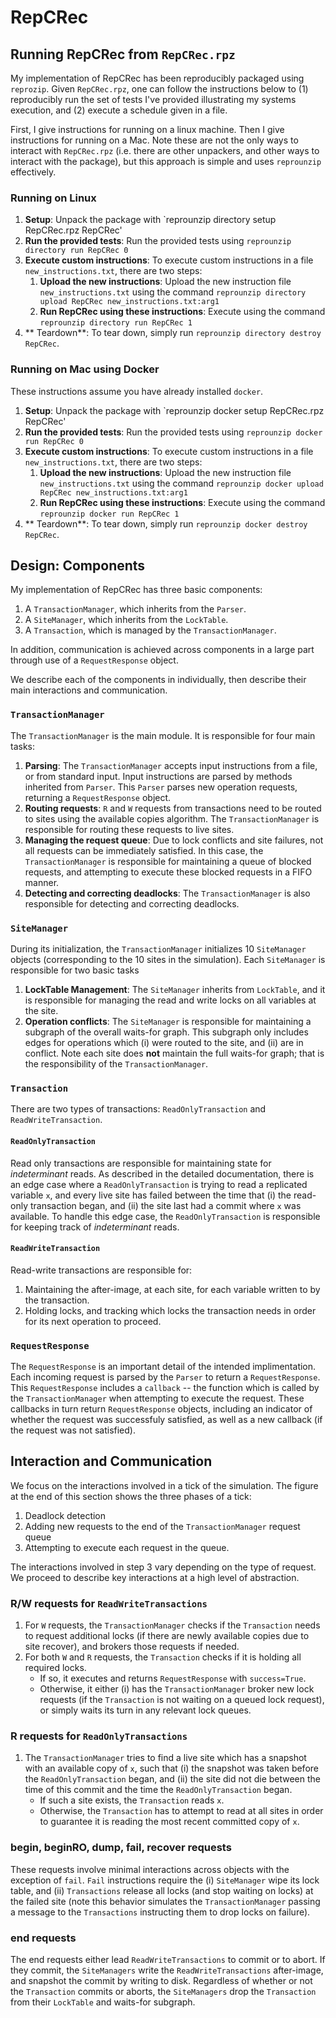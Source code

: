 # RepCRec

## Running RepCRec from `RepCRec.rpz`

My implementation of RepCRec has been reproducibly packaged using
`reprozip`. Given `RepCRec.rpz`, one can follow the instructions
below to (1) reproducibly run the set of tests I've provided illustrating
my systems execution, and (2) execute a schedule given in a file.

First, I give instructions for running on a linux machine. Then
I give instructions for running on a Mac. Note these are not the only
ways to interact with `RepCRec.rpz` (i.e. there are other unpackers,
and other ways to interact with the package), but this approach
is simple and uses `reprounzip` effectively.

### Running on Linux

1. **Setup**: Unpack the package with `reprounzip directory setup RepCRec.rpz RepCRec'
2. **Run the provided tests**: Run the provided tests using `reprounzip directory run RepCRec 0`
3. **Execute custom instructions**: To execute custom instructions in a file `new_instructions.txt`,
there are two steps:
    1. **Upload the new instructions**: Upload the new instruction file `new_instructions.txt` using
       the command `reprounzip directory upload RepCRec new_instructions.txt:arg1`
    2. **Run RepCRec using these instructions**: Execute using the command `reprounzip directory run RepCRec 1`
4. ** Teardown**: To tear down, simply run `reprounzip directory destroy RepCRec`.

### Running on Mac using Docker

These instructions assume you have already installed `docker`. 

1. **Setup**: Unpack the package with `reprounzip docker setup RepCRec.rpz RepCRec'
2. **Run the provided tests**: Run the provided tests using `reprounzip docker run RepCRec 0`
3. **Execute custom instructions**: To execute custom instructions in a file `new_instructions.txt`,
there are two steps:
    1. **Upload the new instructions**: Upload the new instruction file `new_instructions.txt` using
       the command `reprounzip docker upload RepCRec new_instructions.txt:arg1`
    2. **Run RepCRec using these instructions**: Execute using the command `reprounzip docker run RepCRec 1`
4. ** Teardown**: To tear down, simply run `reprounzip docker destroy RepCRec`.

## Design: Components

My implementation of RepCRec has three basic components:
1. A `TransactionManager`, which inherits from the `Parser`.
2. A `SiteManager`, which inherits from the `LockTable`.
3. A `Transaction`, which is managed by the `TransactionManager`.

In addition, communication is achieved across components in a large part through
use of a `RequestResponse` object.

We describe each of the components in individually, then describe their
main interactions and communication.

### `TransactionManager`

The `TransactionManager` is the main module. It is responsible for four main tasks:

1. **Parsing**: The `TransactionManager` accepts input instructions from a 
file, or from standard input. Input instructions
are parsed by methods inherited from `Parser`. This `Parser` parses new
operation requests, returning a `RequestResponse` object.
2. **Routing requests**: `R` and `W` requests from transactions need to 
be routed to sites using the available copies algorithm. The
`TransactionManager` is responsible for routing these requests to live sites.
3. **Managing the request queue**: Due to lock conflicts and site failures,
not all requests can be immediately satisfied. In this case, the
`TransactionManager` is responsible for maintaining a queue of blocked
requests, and attempting to execute these blocked requests in a FIFO manner.
4. **Detecting and correcting deadlocks**: The `TransactionManager` is also
responsible for detecting and correcting deadlocks.

### `SiteManager`

During its initialization, the `TransactionManager` initializes 10 `SiteManager`
objects (corresponding to the 10 sites in the simulation). Each `SiteManager`
is responsible for two basic tasks

1. **LockTable Management**: The `SiteManager` inherits from `LockTable`, and it
is responsible for managing the read and write locks on all variables at the site.
2. **Operation conflicts**:  The `SiteManager` is responsible for maintaining
a subgraph of the overall waits-for graph. This subgraph only includes edges
for operations which (i) were routed to the site, and (ii) are in conflict. Note
each site does **not** maintain the full waits-for graph; that is the responsibility
of the `TransactionManager`.

### `Transaction`

There are two types of transactions: `ReadOnlyTransaction` and `ReadWriteTransaction`.

#### `ReadOnlyTransaction`

Read only transactions are responsible for maintaining state for _indeterminant_
reads. As described in the detailed documentation, there is an edge case where a
`ReadOnlyTransaction` is trying to read a replicated variable `x`, and every live
site has failed between the time that (i) the read-only transaction began, and
(ii) the site last had a commit where `x` was available. To handle this edge case,
the `ReadOnlyTransaction` is responsible for keeping track of _indeterminant_ reads.

#### `ReadWriteTransaction`

Read-write transactions are responsible for:

1. Maintaining the after-image, at each site, for each variable written to by
the transaction.
2. Holding locks, and tracking which locks the transaction needs in order for
its next operation to proceed.

### `RequestResponse`

The `RequestResponse` is an important detail of the intended implimentation. Each
incoming request is parsed by the `Parser` to return a `RequestResponse`. This
`RequestResponse` includes a `callback` -- the function which is called by the
`TransactionManager` when attempting to execute the request. These callbacks
in turn return `RequestResponse` objects, including an indicator of whether
the request was successfuly satisfied, as well as a new callback (if the
request was not satisfied).

## Interaction and Communication

We focus on the interactions involved in a tick of the simulation. The figure
at the end of this section shows the three phases of a tick:

1. Deadlock detection
2. Adding new requests to the end of the `TransactionManager` request queue
3. Attempting to execute each request in the queue.

The interactions involved in step 3 vary depending on the type of request. We
proceed to describe key interactions at a high level of abstraction.

### R/W requests for `ReadWriteTransactions`

1. For `W` requests, the `TransactionManager` checks if the `Transaction`
needs to request additional locks (if there are newly available copies due
to site recover), and brokers those requests if needed.
2. For both `W` and `R` requests, the `Transaction` checks if it is holding all
required locks.
    - If so, it executes and returns `RequestResponse` with `success=True`.
    - Otherwise, it either (i) has the `TransactionManager` broker new lock
    requests (if the `Transaction` is not waiting on a queued lock request), or
    simply waits its turn in any relevant lock queues.

### R requests for `ReadOnlyTransactions`

1. The `TransactionManager` tries to find a live site which has a snapshot with
an available copy of `x`, such that (i) the snapshot was taken before the
`ReadOnlyTransaction` began, and (ii) the site did not die between the time
of this commit and the time the `ReadOnlyTransaction` began.
    - If such a site exists, the `Transaction` reads `x`.
    - Otherwise, the `Transaction` has to attempt to read at all sites in order
      to guarantee it is reading the most recent committed copy of `x`.

### begin, beginRO, dump, fail, recover requests

These requests involve minimal interactions across objects with the exception of
`fail`. `Fail` instructions require the (i) `SiteManager` wipe its lock table,
and (ii) `Transactions` release all locks (and stop waiting on locks) at the
failed site (note this behavior simulates the `TransactionManager` passing a 
message to the `Transactions` instructing them to drop locks on failure).

### end requests

The end requests either lead `ReadWriteTransactions` to commit or to abort.
If they commit, the `SiteManagers` write the `ReadWriteTransactions` after-image,
and snapshot the commit by writing to disk. Regardless of whether or not the
`Transaction` commits or aborts, the `SiteManagers` drop the `Transaction` from
their `LockTable` and waits-for subgraph.
